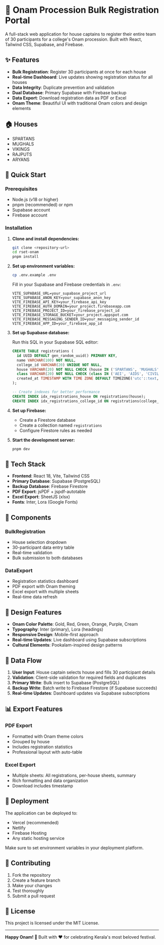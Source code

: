 # 🌺 Onam Procession Bulk Registration Portal

A full-stack web application for house captains to register their entire team of 30 participants for a college's Onam procession. Built with React, Tailwind CSS, Supabase, and Firebase.

## ✨ Features

- **Bulk Registration**: Register 30 participants at once for each house
- **Real-time Dashboard**: Live updates showing registration status for all houses
- **Data Integrity**: Duplicate prevention and validation
- **Dual Database**: Primary Supabase with Firebase backup
- **Data Export**: Download registration data as PDF or Excel
- **Onam Theme**: Beautiful UI with traditional Onam colors and design elements

## 🏠 Houses

- SPARTANS
- MUGHALS  
- VIKINGS
- RAJPUTS
- ARYANS

## 🚀 Quick Start

### Prerequisites

- Node.js (v18 or higher)
- pnpm (recommended) or npm
- Supabase account
- Firebase account

### Installation

1. **Clone and install dependencies:**
   ```bash
   git clone <repository-url>
   cd rset-onam
   pnpm install
   ```

2. **Set up environment variables:**
   ```bash
   cp .env.example .env
   ```
   
   Fill in your Supabase and Firebase credentials in `.env`:
   ```
   VITE_SUPABASE_URL=your_supabase_project_url
   VITE_SUPABASE_ANON_KEY=your_supabase_anon_key
   VITE_FIREBASE_API_KEY=your_firebase_api_key
   VITE_FIREBASE_AUTH_DOMAIN=your_project.firebaseapp.com
   VITE_FIREBASE_PROJECT_ID=your_firebase_project_id
   VITE_FIREBASE_STORAGE_BUCKET=your_project.appspot.com
   VITE_FIREBASE_MESSAGING_SENDER_ID=your_messaging_sender_id
   VITE_FIREBASE_APP_ID=your_firebase_app_id
   ```

3. **Set up Supabase database:**
   
   Run this SQL in your Supabase SQL editor:
   ```sql
   CREATE TABLE registrations (
     id UUID DEFAULT gen_random_uuid() PRIMARY KEY,
     name VARCHAR(100) NOT NULL,
     college_id VARCHAR(20) UNIQUE NOT NULL,
     house VARCHAR(20) NOT NULL CHECK (house IN ('SPARTANS', 'MUGHALS', 'VIKINGS', 'RAJPUTS', 'ARYANS')),
     class VARCHAR(20) NOT NULL CHECK (class IN ('AEI', 'AIDS', 'CIVIL', 'CSBS', 'CS ALPHA', 'CS BETA', 'CS GAMMA', 'CS DELTA', 'EEE', 'EC ALPHA', 'EC BETA', 'EC GAMMA', 'IT', 'MECH ALPHA', 'MECH BETA')),
     created_at TIMESTAMP WITH TIME ZONE DEFAULT TIMEZONE('utc'::text, NOW()) NOT NULL
   );

   -- Create indexes for better performance
   CREATE INDEX idx_registrations_house ON registrations(house);
   CREATE INDEX idx_registrations_college_id ON registrations(college_id);
   ```

4. **Set up Firebase:**
   - Create a Firestore database
   - Create a collection named `registrations`
   - Configure Firestore rules as needed

5. **Start the development server:**
   ```bash
   pnpm dev
   ```

## 🔧 Tech Stack

- **Frontend**: React 18, Vite, Tailwind CSS
- **Primary Database**: Supabase (PostgreSQL)
- **Backup Database**: Firebase Firestore
- **PDF Export**: jsPDF + jspdf-autotable
- **Excel Export**: SheetJS (xlsx)
- **Fonts**: Inter, Lora (Google Fonts)

## 📱 Components

### BulkRegistration
- House selection dropdown
- 30-participant data entry table
- Real-time validation
- Bulk submission to both databases

### DataExport
- Registration statistics dashboard
- PDF export with Onam theming
- Excel export with multiple sheets
- Real-time data refresh

## 🎨 Design Features

- **Onam Color Palette**: Gold, Red, Green, Orange, Purple, Cream
- **Typography**: Inter (primary), Lora (headings)
- **Responsive Design**: Mobile-first approach
- **Real-time Updates**: Live dashboard using Supabase subscriptions
- **Cultural Elements**: Pookalam-inspired design patterns

## 🔐 Data Flow

1. **User Input**: House captain selects house and fills 30 participant details
2. **Validation**: Client-side validation for required fields and duplicates
3. **Primary Write**: Bulk insert to Supabase (PostgreSQL)
4. **Backup Write**: Batch write to Firebase Firestore (if Supabase succeeds)
5. **Real-time Updates**: Dashboard updates via Supabase subscriptions

## 📊 Export Features

### PDF Export
- Formatted with Onam theme colors
- Grouped by house
- Includes registration statistics
- Professional layout with auto-table

### Excel Export
- Multiple sheets: All registrations, per-house sheets, summary
- Rich formatting and data organization
- Download includes timestamp

## 🚀 Deployment

The application can be deployed to:
- Vercel (recommended)
- Netlify
- Firebase Hosting
- Any static hosting service

Make sure to set environment variables in your deployment platform.

## 🤝 Contributing

1. Fork the repository
2. Create a feature branch
3. Make your changes
4. Test thoroughly
5. Submit a pull request

## 📄 License

This project is licensed under the MIT License.

---

**Happy Onam! 🌺** Built with ❤️ for celebrating Kerala's most beloved festival.
